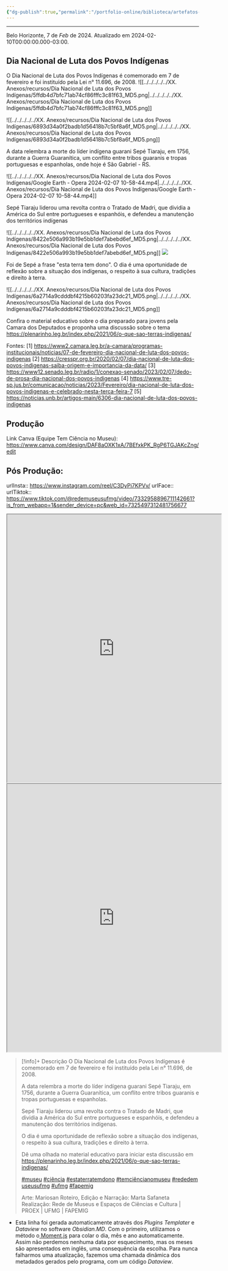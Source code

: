 ```yaml
---
{"dg-publish":true,"permalink":"/portfolio-online/biblioteca/artefatos-redes-sociais/dia-nacional-de-luta-dos-povos-indigenas/","tags":["💼/⚗️/🌐"],"created":"2024-02-10T15:31:13.363-03:00","updated":"2024-02-11T11:18:05.901-03:00"}
---
```




***
Belo Horizonte, 7 de *Feb* de 2024. Atualizado em 2024-02-10T00:00:00.000-03:00.  

## Dia Nacional de Luta dos Povos Indígenas

O Dia Nacional de Luta dos Povos Indígenas é comemorado em 7 de fevereiro e foi instituído pela Lei n° 11.696, de 2008.
![[../../../../../XX. Anexos/recursos/Dia Nacional de Luta dos Povos Indígenas/5ffdb4d7bfc71ab74cf86fffc3c81f63_MD5.png\|../../../../../XX. Anexos/recursos/Dia Nacional de Luta dos Povos Indígenas/5ffdb4d7bfc71ab74cf86fffc3c81f63_MD5.png]]

![[../../../../../XX. Anexos/recursos/Dia Nacional de Luta dos Povos Indígenas/6893d34a0f2badb1d56418b7c5bf8a6f_MD5.png\|../../../../../XX. Anexos/recursos/Dia Nacional de Luta dos Povos Indígenas/6893d34a0f2badb1d56418b7c5bf8a6f_MD5.png]]

A data relembra a morte do líder indígena guarani Sepé Tiaraju, em 1756, durante a Guerra Guaranítica, um conflito entre tribos guaranis e tropas portuguesas e espanholas, onde hoje é São Gabriel - RS.

![[../../../../../XX. Anexos/recursos/Dia Nacional de Luta dos Povos Indígenas/Google Earth - Opera 2024-02-07 10-58-44.mp4\|../../../../../XX. Anexos/recursos/Dia Nacional de Luta dos Povos Indígenas/Google Earth - Opera 2024-02-07 10-58-44.mp4]]

Sepé Tiaraju liderou uma revolta contra o Tratado de Madri, que dividia a América do Sul entre portugueses e espanhóis, e defendeu a manutenção dos territórios indígenas

![[../../../../../XX. Anexos/recursos/Dia Nacional de Luta dos Povos Indígenas/8422e506a993b19e5bb1def7abebd6ef_MD5.png\|../../../../../XX. Anexos/recursos/Dia Nacional de Luta dos Povos Indígenas/8422e506a993b19e5bb1def7abebd6ef_MD5.png]]
![](https://i.imgur.com/HKim0y8.png)

Foi de Sepé a frase "esta terra tem dono". O dia é uma oportunidade de reflexão sobre a situação dos indígenas, o respeito à sua cultura, tradições e direito à terra.

![[../../../../../XX. Anexos/recursos/Dia Nacional de Luta dos Povos Indígenas/6a2714a9cdddbf4215b60203fa23dc21_MD5.png\|../../../../../XX. Anexos/recursos/Dia Nacional de Luta dos Povos Indígenas/6a2714a9cdddbf4215b60203fa23dc21_MD5.png]]

Confira o material educativo sobre o dia preparado para jovens pela Camara dos Deputados e proponha uma discussão sobre o tema <https://plenarinho.leg.br/index.php/2021/06/o-que-sao-terras-indigenas/>

Fontes:
[1] <https://www2.camara.leg.br/a-camara/programas-institucionais/noticias/07-de-fevereiro-dia-nacional-de-luta-dos-povos-indigenas>
[2] <https://cresspr.org.br/2020/02/07/dia-nacional-de-luta-dos-povos-indigenas-saiba-origem-e-importancia-da-data/>
[3] <https://www12.senado.leg.br/radio/1/conexao-senado/2023/02/07/dedo-de-prosa-dia-nacional-dos-povos-indigenas>
[4] <https://www.tre-sp.jus.br/comunicacao/noticias/2023/Fevereiro/dia-nacional-de-luta-dos-povos-indigenas-e-celebrado-nesta-terca-feira-7>
[5] <https://noticias.unb.br/artigos-main/6306-dia-nacional-de-luta-dos-povos-indigenas>

## Produção

Link Canva (Equipe Tem Ciência no Museu): <https://www.canva.com/design/DAF8aOXK1xA/7BEfxkPK_RgP6TGJAKcZng/edit>

## Pós Produção:

urlInsta:: <https://www.instagram.com/reel/C3DyPi7KPVv/>
urlFace::
urlTiktok:: <https://www.tiktok.com/@redemuseusufmg/video/7332958896711142661?is_from_webapp=1&sender_device=pc&web_id=7325497312481756677>

<center><iframe width="560" height="700" src="https://www.instagram.com/reel/C3DyPi7KPVv/"></iframe></center>

<center><iframe width="560" height="700" src="https://www.tiktok.com/@redemuseusufmg/video/7332958896711142661"></iframe></center>

>[!info]+ Descrição
> O Dia Nacional de Luta dos Povos Indígenas é comemorado em 7 de fevereiro e foi instituído pela Lei n° 11.696, de 2008.
>
>A data relembra a morte do líder indígena guarani Sepé Tiaraju, em 1756, durante a Guerra Guaranítica, um conflito entre tribos guaranis e tropas portuguesas e espanholas.
  >
>Sepé Tiaraju liderou uma revolta contra o Tratado de Madri, que dividia a América do Sul entre portugueses e espanhóis, e defendeu a manutenção dos territórios indígenas.
>
>O dia é uma oportunidade de reflexão sobre a situação dos indígenas, o respeito à sua cultura, tradições e direito à terra.
>
>Dê uma olhada no material educativo para iniciar esta discussão em <https://plenarinho.leg.br/index.php/2021/06/o-que-sao-terras-indigenas/>
>
>[#museu](https://www.instagram.com/explore/tags/museu/) [#ciência](https://www.instagram.com/explore/tags/ci%C3%AAncia/) [#estaterratemdono](https://www.instagram.com/explore/tags/estaterratemdono/) [#temciêncianomuseu](https://www.instagram.com/explore/tags/temci%C3%AAncianomuseu/) [#rededemuseusufmg](https://www.instagram.com/explore/tags/rededemuseusufmg/) [#ufmg](https://www.instagram.com/explore/tags/ufmg/) [#fapemig](https://www.instagram.com/explore/tags/fapemig/)
>
>Arte: Mariosan
>Roteiro, Edição e Narração: Marta Safaneta
> Realização: Rede de Museus e Espaços de Ciências e Cultura | PROEX | UFMG | FAPEMIG

-  Esta linha foi gerada automaticamente através dos *Plugins Templater* e *Dataview* no software *Obsidian.MD*. Com o primeiro, utilizamos o método o[ Moment.js](https://momentjs.com/docs/#/displaying/format/) para colar o dia, mês e ano automaticamente. Assim não perdemos nenhuma data por esquecimento, mas os meses são apresentados em inglês, uma consequência da escolha. Para nunca falharmos uma atualização, fazemos uma chamada dinâmica dos metadados gerados pelo programa, com um código *Dataview*.
